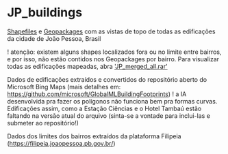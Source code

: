 # JP_buildings
[Shapefiles](JP_merged_all.rar) e [Geopackages](JP_por_bairro.rar) com as vistas de topo de todas as edificações da cidade de João Pessoa, Brasil

! atenção: existem alguns shapes localizados fora ou no limite entre bairros, e por isso, não estão contidos nos Geopackages por bairro. Para visualizar todas as edificações mapeadas, abra ['JP_merged_all.rar'](JP_merged_all.rar)

Dados de edificações extraídos e convertidos do repositório aberto do Microsoft Bing Maps (mais detalhes em: https://github.com/microsoft/GlobalMLBuildingFootprints)
! a IA desenvolvida pra fazer os polígonos não funciona bem pra formas curvas. Edificações assim, como a Estação Ciências e o Hotel Tambaú estão faltando na versão atual do arquivo (sinta-se a vontade para inclui-las e submeter ao repositório!)

Dados dos limites dos bairros extraídos da plataforma Filipeia (https://filipeia.joaopessoa.pb.gov.br/)
